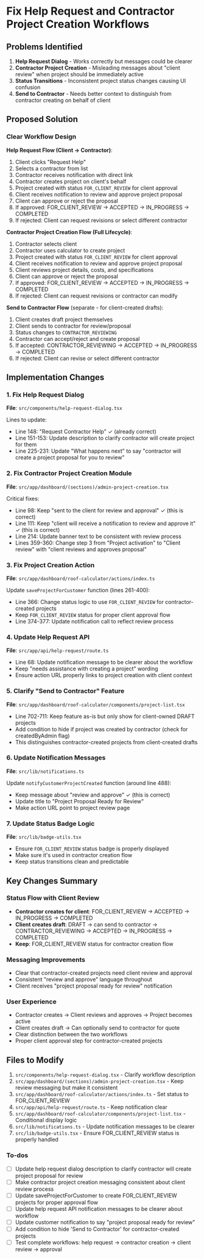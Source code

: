# Fix Help Request and Contractor Project Creation Workflows

## Problems Identified

1. **Help Request Dialog** - Works correctly but messages could be clearer
2. **Contractor Project Creation** - Misleading messages about "client review" when project should be immediately active
3. **Status Transitions** - Inconsistent project status changes causing UI confusion
4. **Send to Contractor** - Needs better context to distinguish from contractor creating on behalf of client

## Proposed Solution

### Clear Workflow Design

**Help Request Flow (Client → Contractor)**:

1. Client clicks "Request Help" 
2. Selects a contractor from list
3. Contractor receives notification with direct link
4. Contractor creates project on client's behalf
5. Project created with status `FOR_CLIENT_REVIEW` for client approval
6. Client receives notification to review and approve project proposal
7. Client can approve or reject the proposal
8. If approved: FOR_CLIENT_REVIEW → ACCEPTED → IN_PROGRESS → COMPLETED
9. If rejected: Client can request revisions or select different contractor

**Contractor Project Creation Flow (Full Lifecycle)**:

1. Contractor selects client
2. Contractor uses calculator to create project
3. Project created with status `FOR_CLIENT_REVIEW` for client approval
4. Client receives notification to review and approve project proposal
5. Client reviews project details, costs, and specifications
6. Client can approve or reject the proposal
7. If approved: FOR_CLIENT_REVIEW → ACCEPTED → IN_PROGRESS → COMPLETED
8. If rejected: Client can request revisions or contractor can modify

**Send to Contractor Flow** (separate - for client-created drafts):

1. Client creates draft project themselves
2. Client sends to contractor for review/proposal
3. Status changes to `CONTRACTOR_REVIEWING`
4. Contractor can accept/reject and create proposal
5. If accepted: CONTRACTOR_REVIEWING → ACCEPTED → IN_PROGRESS → COMPLETED
6. If rejected: Client can revise or select different contractor

## Implementation Changes

### 1. Fix Help Request Dialog
**File**: `src/components/help-request-dialog.tsx`

Lines to update:
- Line 148: "Request Contractor Help" ✓ (already correct)
- Line 151-153: Update description to clarify contractor will create project for them
- Line 225-231: Update "What happens next" to say "contractor will create a project proposal for you to review"

### 2. Fix Contractor Project Creation Module
**File**: `src/app/dashboard/(sections)/admin-project-creation.tsx`

Critical fixes:
- Line 98: Keep "sent to the client for review and approval" ✓ (this is correct)
- Line 111: Keep "client will receive a notification to review and approve it" ✓ (this is correct)
- Line 214: Update banner text to be consistent with review process
- Lines 359-360: Change step 3 from "Project activation" to "Client review" with "client reviews and approves proposal"

### 3. Fix Project Creation Action
**File**: `src/app/dashboard/roof-calculator/actions/index.ts`

Update `saveProjectForCustomer` function (lines 261-400):
- Line 366: Change status logic to use `FOR_CLIENT_REVIEW` for contractor-created projects
- Keep `FOR_CLIENT_REVIEW` status for proper client approval flow
- Line 374-377: Update notification call to reflect review process

### 4. Update Help Request API
**File**: `src/app/api/help-request/route.ts`

- Line 68: Update notification message to be clearer about the workflow
- Keep "needs assistance with creating a project" wording
- Ensure action URL properly links to project creation with client context

### 5. Clarify "Send to Contractor" Feature
**File**: `src/app/dashboard/roof-calculator/components/project-list.tsx`

- Line 702-711: Keep feature as-is but only show for client-owned DRAFT projects
- Add condition to hide if project was created by contractor (check for createdByAdmin flag)
- This distinguishes contractor-created projects from client-created drafts

### 6. Update Notification Messages
**File**: `src/lib/notifications.ts`

Update `notifyCustomerProjectCreated` function (around line 488):
- Keep message about "review and approve" ✓ (this is correct)
- Update title to "Project Proposal Ready for Review"
- Make action URL point to project review page

### 7. Update Status Badge Logic
**File**: `src/lib/badge-utils.tsx`

- Ensure `FOR_CLIENT_REVIEW` status badge is properly displayed
- Make sure it's used in contractor creation flow
- Keep status transitions clean and predictable

## Key Changes Summary

### Status Flow with Client Review
- **Contractor creates for client**: FOR_CLIENT_REVIEW → ACCEPTED → IN_PROGRESS → COMPLETED
- **Client creates draft**: DRAFT → can send to contractor → CONTRACTOR_REVIEWING → ACCEPTED → IN_PROGRESS → COMPLETED
- **Keep**: FOR_CLIENT_REVIEW status for contractor creation flow

### Messaging Improvements
- Clear that contractor-created projects need client review and approval
- Consistent "review and approve" language throughout
- Client receives "project proposal ready for review" notification

### User Experience
- Contractor creates → Client reviews and approves → Project becomes active
- Client creates draft → Can optionally send to contractor for quote
- Clear distinction between the two workflows
- Proper client approval step for contractor-created projects

## Files to Modify

1. `src/components/help-request-dialog.tsx` - Clarify workflow description
2. `src/app/dashboard/(sections)/admin-project-creation.tsx` - Keep review messaging but make it consistent
3. `src/app/dashboard/roof-calculator/actions/index.ts` - Set status to FOR_CLIENT_REVIEW
4. `src/app/api/help-request/route.ts` - Keep notification clear
5. `src/app/dashboard/roof-calculator/components/project-list.tsx` - Conditional display logic
6. `src/lib/notifications.ts` - Update notification messages to be clearer
7. `src/lib/badge-utils.tsx` - Ensure FOR_CLIENT_REVIEW status is properly handled

### To-dos

- [ ] Update help request dialog description to clarify contractor will create project proposal for review
- [ ] Make contractor project creation messaging consistent about client review process
- [ ] Update saveProjectForCustomer to create FOR_CLIENT_REVIEW projects for proper approval flow
- [ ] Update help request API notification messages to be clearer about workflow
- [ ] Update customer notification to say "project proposal ready for review"
- [ ] Add condition to hide 'Send to Contractor' for contractor-created projects
- [ ] Test complete workflows: help request → contractor creation → client review → approval
